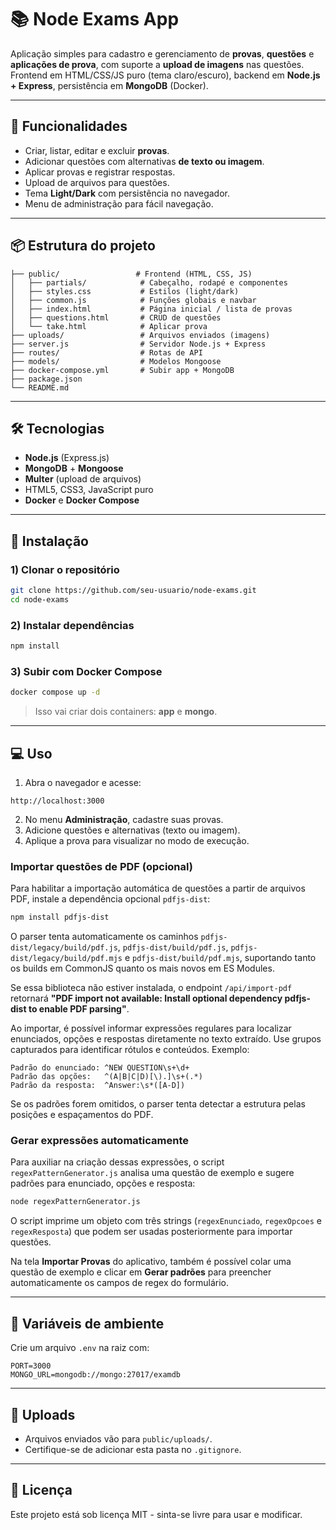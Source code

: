 # 📚 Node Exams App

Aplicação simples para cadastro e gerenciamento de **provas**, **questões** e **aplicações de prova**, com suporte a **upload de imagens** nas questões.  
Frontend em HTML/CSS/JS puro (tema claro/escuro), backend em **Node.js + Express**, persistência em **MongoDB** (Docker).

---

## 🚀 Funcionalidades

- Criar, listar, editar e excluir **provas**.
- Adicionar questões com alternativas **de texto ou imagem**.
- Aplicar provas e registrar respostas.
- Upload de arquivos para questões.
- Tema **Light/Dark** com persistência no navegador.
- Menu de administração para fácil navegação.

---

## 📦 Estrutura do projeto

```
├── public/                 # Frontend (HTML, CSS, JS)
│   ├── partials/            # Cabeçalho, rodapé e componentes
│   ├── styles.css           # Estilos (light/dark)
│   ├── common.js            # Funções globais e navbar
│   ├── index.html           # Página inicial / lista de provas
│   ├── questions.html       # CRUD de questões
│   └── take.html            # Aplicar prova
├── uploads/                 # Arquivos enviados (imagens)
├── server.js                # Servidor Node.js + Express
├── routes/                  # Rotas de API
├── models/                  # Modelos Mongoose
├── docker-compose.yml       # Subir app + MongoDB
├── package.json
└── README.md
```

---

## 🛠️ Tecnologias

- **Node.js** (Express.js)
- **MongoDB** + **Mongoose**
- **Multer** (upload de arquivos)
- HTML5, CSS3, JavaScript puro
- **Docker** e **Docker Compose**

---

## 🔧 Instalação

### 1) Clonar o repositório
```bash
git clone https://github.com/seu-usuario/node-exams.git
cd node-exams
```

### 2) Instalar dependências
```bash
npm install
```

### 3) Subir com Docker Compose
```bash
docker compose up -d
```

> Isso vai criar dois containers: **app** e **mongo**.

---

## 💻 Uso

1. Abra o navegador e acesse:
```
http://localhost:3000
```
2. No menu **Administração**, cadastre suas provas.
3. Adicione questões e alternativas (texto ou imagem).
4. Aplique a prova para visualizar no modo de execução.

### Importar questões de PDF (opcional)

Para habilitar a importação automática de questões a partir de arquivos PDF,
instale a dependência opcional `pdfjs-dist`:

```bash
npm install pdfjs-dist
```

O parser tenta automaticamente os caminhos `pdfjs-dist/legacy/build/pdf.js`,
`pdfjs-dist/build/pdf.js`, `pdfjs-dist/legacy/build/pdf.mjs` e
`pdfjs-dist/build/pdf.mjs`, suportando tanto os builds em CommonJS quanto os
mais novos em ES Modules.

Se essa biblioteca não estiver instalada, o endpoint `/api/import-pdf`
retornará **"PDF import not available: Install optional dependency pdfjs-dist to enable PDF parsing"**.

Ao importar, é possível informar expressões regulares para localizar
enunciados, opções e respostas diretamente no texto extraído. Use grupos
capturados para identificar rótulos e conteúdos. Exemplo:

```
Padrão do enunciado: ^NEW QUESTION\s+\d+
Padrão das opções:   ^(A|B|C|D)[\).]\s+(.*)
Padrão da resposta:  ^Answer:\s*([A-D])
```

Se os padrões forem omitidos, o parser tenta detectar a estrutura pelas
posições e espaçamentos do PDF.

### Gerar expressões automaticamente

Para auxiliar na criação dessas expressões, o script `regexPatternGenerator.js`
analisa uma questão de exemplo e sugere padrões para enunciado, opções e
resposta:

```bash
node regexPatternGenerator.js
```

O script imprime um objeto com três strings (`regexEnunciado`, `regexOpcoes` e
`regexResposta`) que podem ser usadas posteriormente para importar questões.

Na tela **Importar Provas** do aplicativo, também é possível colar uma questão
de exemplo e clicar em **Gerar padrões** para preencher automaticamente os
campos de regex do formulário.

---

## 📝 Variáveis de ambiente

Crie um arquivo `.env` na raiz com:
```env
PORT=3000
MONGO_URL=mongodb://mongo:27017/examdb
```

---

## 📂 Uploads

- Arquivos enviados vão para `public/uploads/`.
- Certifique-se de adicionar esta pasta no `.gitignore`.

---

## 📜 Licença

Este projeto está sob licença MIT - sinta-se livre para usar e modificar.
